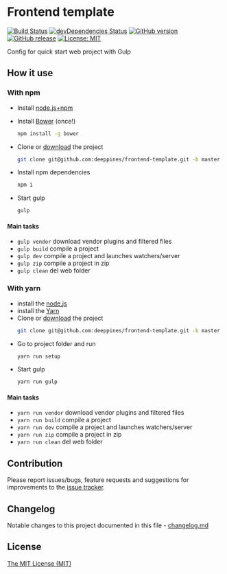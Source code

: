 # Frontend template

[![Build Status](https://travis-ci.org/deeppines/frontend-template.svg?branch=master)](https://travis-ci.org/deeppines/frontend-template)
[![devDependencies Status](https://david-dm.org/deeppines/frontend-template/dev-status.svg)](https://david-dm.org/deeppines/frontend-template?type=dev)
[![GitHub version](https://badge.fury.io/gh/deeppines%2Ffrontend-template.svg)](https://github.com/deeppines/frontend-template)
[![GitHub release](https://img.shields.io/github/release/deeppines/frontend-template.svg)](https://github.com/deeppines/frontend-template/releases)
[![License: MIT](https://img.shields.io/badge/License-MIT-blue.svg)](https://github.com/deeppines/frontend-template/blob/master/LICENSE)

Config for quick start web project with Gulp

## How it use

### With npm

+ Install [node.js+npm](https://nodejs.org)
+ Install [Bower](http://bower.io/) (once!)
  ```bash
  npm install -g bower
  ```

+ Clone or [download](https://github.com/deeppines/frontend-template/tree/master) the project
    ```bash
    git clone git@github.com:deeppines/frontend-template.git -b master --depth 1 my-project
    ```

+ Install npm dependencies
  ```bash
  npm i
  ```

+ Start gulp
  ```bash
  gulp
  ```

#### Main tasks

+ `gulp vendor` download vendor plugins and filtered files
+ `gulp build` compile a project
+ `gulp dev` compile a project and launches watchers/server
+ `gulp zip` compile a project in zip
+ `gulp clean` del web folder

### With yarn

+ install the [node.js](https://nodejs.org)
+ install the [Yarn](https://yarnpkg.com/en/docs/install)
+ Clone or [download](https://github.com/deeppines/frontend-template/tree/master) the project
    ```bash
    git clone git@github.com:deeppines/frontend-template.git -b master --depth 1 my-project
    ```
+ Go to project folder and run
    ```bash
    yarn run setup
    ```
+ Start gulp
  ```bash
  yarn run gulp
  ```

#### Main tasks

+ `yarn run vendor` download vendor plugins and filtered files
+ `yarn run build` compile a project
+ `yarn run dev` compile a project and launches watchers/server
+ `yarn run zip` compile a project in zip
+ `yarn run clean` del web folder

## Contribution

Please report issues/bugs, feature requests and suggestions for improvements to the [issue tracker][issue].

## Changelog

Notable changes to this project documented in this file - [changelog.md][changelog]

## License

[The MIT License (MIT)][license]

[changelog]:https://github.com/deeppines/frontend-template/blob/master/CHANGELOG.md
[license]:https://github.com/deeppines/frontend-template/blob/master/LICENSE
[issue]:https://github.com/deeppines/frontend-template/issues
